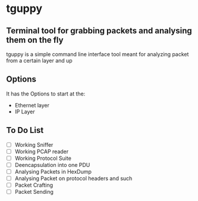 # tguppy

## Terminal tool for grabbing packets and analysing them on the fly

tguppy is a simple command line interface tool meant for analyzing packet from a certain layer and up

## Options

It has the Options to start at the:

- Ethernet layer
- IP Layer

## To Do List

- [ ] Working Sniffer
- [ ] Working PCAP reader
- [ ] Working Protocol Suite
- [ ] Deencapsulation into one PDU
- [ ] Analysing Packets in HexDump
- [ ] Analysing Packet on protocol headers and such
- [ ] Packet Crafting
- [ ] Packet Sending
